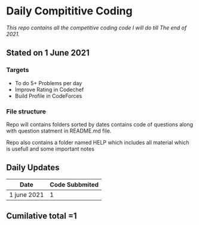 # **Daily Compititive Coding** 
*This repo contains all the competitive coding code I will do till  The end of 2021.*

## Stated on 1 June 2021
### Targets 
* To do 5+ Problems per day
* Improve Rating in Codechef
* Build Profile in CodeForces

### File structure
Repo will contains folders sorted by dates contains code of questions along with question statment in README.md file.

Repo also contains a folder named HELP which includes all material which is usefull and some important notes

## Daily Updates
Date        | Code Subbmited
------------|----------------
1 june 2021 | 1



## Cumilative total =1